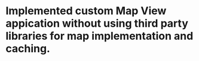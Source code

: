 # Implemented custom Map View appication without using third party libraries for map implementation and caching. 
